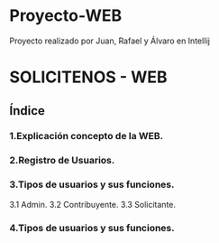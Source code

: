 # Proyecto-WEB
Proyecto realizado por Juan, Rafael y Álvaro en IntelIij


# SOLICITENOS - WEB 

## Índice

### 1.Explicación concepto de la WEB.
### 2.Registro de Usuarios.
### 3.Tipos de usuarios y sus funciones.
  3.1 Admin.
  3.2 Contribuyente.
  3.3 Solicitante.
### 4.Tipos de usuarios y sus funciones.

